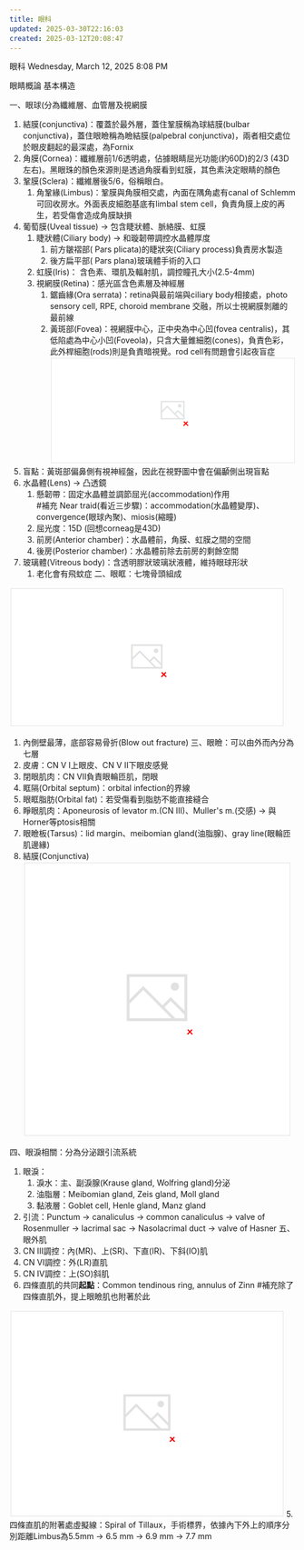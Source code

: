 ```yaml
---
title: 眼科
updated: 2025-03-30T22:16:03
created: 2025-03-12T20:08:47
---
```


眼科
Wednesday, March 12, 2025
8:08 PM

眼睛概論
基本構造

一、眼球(分為纖維層、血管層及視網膜
1.  結膜(conjunctiva)：覆蓋於最外層，蓋住鞏膜稱為球結膜(bulbar conjunctiva)，蓋住眼瞼稱為瞼結膜(palpebral conjunctiva)，兩者相交處位於眼皮翻起的最深處，為Fornix
2.  角膜(Cornea)：纖維層前1/6透明處，佔據眼睛屈光功能(約60D)的2/3 (43D左右)。黑眼珠的顏色來源則是透過角膜看到虹膜，其色素決定眼睛的顏色
3.  鞏膜(Sclera)：纖維層後5/6，俗稱眼白。
    1.  角鞏緣(Limbus)：鞏膜與角膜相交處，內面在隅角處有canal of Schlemm可回收房水。外面表皮細胞基底有limbal stem cell，負責角膜上皮的再生，若受傷會造成角膜缺損
4.  葡萄膜(Uveal tissue) -\> 包含睫狀體、脈絡膜、虹膜
    1.  睫狀體(Ciliary body) -\> 和璇韌帶調控水晶體厚度
        1.  前方皺褶部( Pars plicata)的睫狀突(Ciliary process)負責房水製造
        2.  後方扁平部( Pars plana)玻璃體手術的入口
    2.  虹膜(Iris)： 含色素、環肌及輻射肌，調控瞳孔大小(2.5-4mm)
    3.  視網膜(Retina)：感光區含色素層及神經層
        1.  鋸齒緣(Ora serrata)：retina與最前端與ciliary body相接處，photo sensory cell, RPE, choroid membrane 交融，所以士視網膜剝離的最前線
        2.  黃斑部(Fovea)：視網膜中心，正中央為中心凹(fovea centralis)，其低陷處為中心小凹(Foveola)，只含大量錐細胞(cones)，負責色彩，此外桿細胞(rods)則是負責暗視覺。rod cell有問題會引起夜盲症
![image1](/resources/783b14ec1cef4c648327113b9d82d859.png)
1.  盲點：黃斑部偏鼻側有視神經盤，因此在視野圖中會在偏顳側出現盲點
5.  水晶體(Lens) -\> 凸透鏡
    1.  懸韌帶：固定水晶體並調節屈光(accommodation)作用  
        \#補充 Near traid(看近三步驟)：accommodation(水晶體變厚)、convergence(眼球內聚)、miosis(縮瞳)
    2.  屈光度：15D (回想corneag是43D)
    3.  前房(Anterior chamber)：水晶體前，角膜、虹膜之間的空間
    4.  後房(Posterior chamber)：水晶體前除去前房的剩餘空間
6.  玻璃體(Vitreous body)：含透明膠狀玻璃狀液體，維持眼球形狀
    1.  老化會有飛蚊症
二、眼眶：七塊骨頭組成

![image2](/resources/20a15f5b77e944cb9be5403262e9bb72.png)
1.  內側壁最薄，底部容易骨折(Blow out fracture)
三、眼瞼：可以由外而內分為七層
1.  皮膚：CN V I上眼皮、CN V II下眼皮感覺
2.  閉眼肌肉：CN VII負責眼輪匝肌，閉眼
3.  眶隔(Orbital septum)：orbital infection的界線
4.  眼眶脂肪(Orbital fat)：若受傷看到脂肪不能直接縫合
5.  睜眼肌肉：Aponeurosis of levator m.(CN III)、Muller's m.(交感) -\> 與Horner等ptosis相關
6.  眼瞼板(Tarsus)：lid margin、meibomian gland(油脂腺)、gray line(眼輪匝肌邊緣)
7.  結膜(Conjunctiva)
![image3](/resources/e18ca8b0166a4f7aa172f9b1ef466dd2.png)

四、眼淚相關：分為分泌跟引流系統
1.  眼淚：
    1.  淚水：主、副淚腺(Krause gland, Wolfring gland)分泌
    2.  油脂層：Meibomian gland, Zeis gland, Moll gland
    3.  黏液層：Goblet cell, Henle gland, Manz gland
2.  引流：Punctum -\> canaliculus -\> common canaliculus -\> valve of Rosenmuller -\> lacrimal sac -\> Nasolacrimal duct -\> valve of Hasner
五、眼外肌
1.  CN III調控：內(MR)、上(SR)、下直(IR)、下斜(IO)肌
2.  CN VI調控：外(LR)直肌
3.  CN IV調控：上(SO)斜肌
4.  四條直肌的共同**起點**：Common tendinous ring, annulus of Zinn
\#補充除了四條直肌外，提上眼瞼肌也附著於此

![image4](/resources/1fe1bc1a2aed42e9b624cb4990e75cc0.png)
5.  四條直肌的附著處虛擬線：Spiral of Tillaux，手術標界，依據內下外上的順序分別距離Limbus為5.5mm -\> 6.5 mm -\> 6.9 mm -\> 7.7 mm

